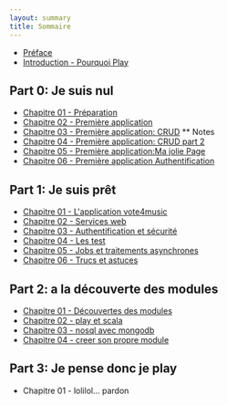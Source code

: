 ```yaml
---
layout: summary
title: Sommaire
---
```


* [Préface](./livre/00-Preface.html)
* [Introduction - Pourquoi Play](./livre/01-Introduction-Pourquoi%html)

## Part 0: Je suis nul

* [Chapitre 01 - Préparation](./livre/part00-je-suis-nul/ch01-Preparation.html)
* [Chapitre  02 - Première application](./livre/part00-je-suis-nul/ch01-Preparation.html)
* [Chapitre  03 - Première application: CRUD](./livre/part00-je-suis-nul/ch01-Preparation.html)
** Notes
* [Chapitre  04 - Première application: CRUD part 2](./livre/part00-je-suis-nul/ch01-Preparation.html)
* [Chapitre  05 - Première application:Ma jolie Page](./livre/part00-je-suis-nul/ch01-Preparation.html)
* [Chapitre  06 - Première application Authentification](./livre/part00-je-suis-nul/ch01-Preparation.html)

## Part 1: Je suis prêt

* [Chapitre  01 - L'application vote4music](./livre/part01-je-suis-pret/ch01-Preparation.html)
* [Chapitre  02 - Services web](./livre/part01-je-suis-pret/ch02-Premiere-application.html)
* [Chapitre  03 - Authentification et sécurité](./livre/part01-je-suis-pret/ch03-Premiere-application-CRUD.NOTES.html)
* [Chapitre  04 - Les test](./livre/part01-je-suis-pret/ch04-les-tests.html)
* [Chapitre  05 - Jobs et traitements asynchrones](./livre/part01-je-suis-pret/ch05-jobs-et-traitements-asynchrones.html)
* [Chapitre  06 - Trucs et astuces](./livre/part01-je-suis-pret/ch06-trucs-et-astuces.html)

## Part 2: a la découverte des modules

* [Chapitre  01 - Découvertes des modules](./livre/part02-a-la-decouverte-des-modules/ch01-decouverte-des-modules.html)
* [Chapitre  02 - play et scala](./livre/part02-a-la-decouverte-des-modules/ch02-play-et-scala.html)
* [Chapitre  03 - nosql avec mongodb](./livre/part02-a-la-decouverte-des-modules/ch03-nosql-avec-mongodb.html)
* [Chapitre  04 - creer son propre module](./livre/part02-a-la-decouverte-des-modules/ch04-creer-son-propre-module.html)

## Part 3: Je pense donc je play

* Chapitre  01 - lolilol... pardon

